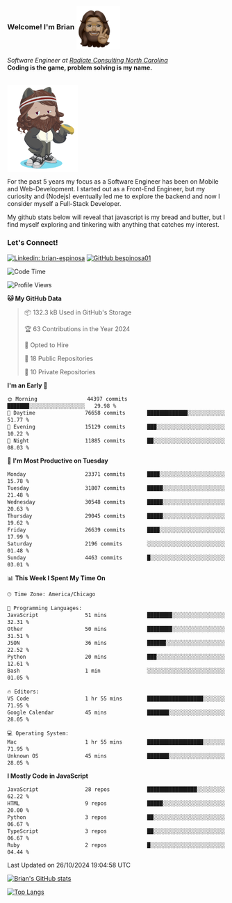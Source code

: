 ###  Welcome! I'm Brian <img align="center" src="https://github.com/bespinosa01/bespinosa01/blob/main/assets/peace-animoji.png" height="100" /></h2>
<p><em>Software Engineer at <a href="https://www.radiateconsulting.coop/north-carolina-tech-coop">Radiate Consulting North Carolina</a>
 <br/>
<!-- </br>Developer Consultant at <a href="https://codethedream.org/">Code The Dream</a> -->
</em> <b>Coding is the game, problem solving is my name.</b></p>

<br/>


 <img align="center" src="https://github.com/bespinosa01/bespinosa01/blob/main/assets/octo-me.png" height="200" /> 
 <p>
 For the past 5 years my focus as a Software Engineer has been on Mobile and Web-Development. I started out as a Front-End Engineer, but my curiosity and (Nodejs) eventually led me to explore the backend and now I consider myself a Full-Stack Developer.
</p>
<p>
 My github stats below will reveal that javascript is my bread and butter, but I find myself exploring and tinkering with anything that catches my interest. 
 </p>
 
 
### Let's Connect!

[![Linkedin: brian-espinosa](https://img.shields.io/badge/-brian--espinosa-blue?style=flat-square&logo=Linkedin&logoColor=white&link=https://www.linkedin.com/in/brian-espinosa/)](https://www.linkedin.com/in/brian-espinosa/)
[![GitHub bespinosa01](https://img.shields.io/github/followers/bespinosa01?label=follow&style=social)](https://github.com/bespinosa01)



<!--START_SECTION:waka-->
![Code Time](http://img.shields.io/badge/Code%20Time-1%2C672%20hrs%2037%20mins-blue)

![Profile Views](http://img.shields.io/badge/Profile%20Views-0-blue)

**🐱 My GitHub Data** 

> 📦 132.3 kB Used in GitHub's Storage 
 > 
> 🏆 63 Contributions in the Year 2024
 > 
> 💼 Opted to Hire
 > 
> 📜 18 Public Repositories 
 > 
> 🔑 10 Private Repositories 
 > 
**I'm an Early 🐤** 

```text
🌞 Morning                44397 commits       ███████░░░░░░░░░░░░░░░░░░   29.98 % 
🌆 Daytime                76658 commits       █████████████░░░░░░░░░░░░   51.77 % 
🌃 Evening                15129 commits       ███░░░░░░░░░░░░░░░░░░░░░░   10.22 % 
🌙 Night                  11885 commits       ██░░░░░░░░░░░░░░░░░░░░░░░   08.03 % 
```
📅 **I'm Most Productive on Tuesday** 

```text
Monday                   23371 commits       ████░░░░░░░░░░░░░░░░░░░░░   15.78 % 
Tuesday                  31807 commits       █████░░░░░░░░░░░░░░░░░░░░   21.48 % 
Wednesday                30548 commits       █████░░░░░░░░░░░░░░░░░░░░   20.63 % 
Thursday                 29045 commits       █████░░░░░░░░░░░░░░░░░░░░   19.62 % 
Friday                   26639 commits       ████░░░░░░░░░░░░░░░░░░░░░   17.99 % 
Saturday                 2196 commits        ░░░░░░░░░░░░░░░░░░░░░░░░░   01.48 % 
Sunday                   4463 commits        █░░░░░░░░░░░░░░░░░░░░░░░░   03.01 % 
```


📊 **This Week I Spent My Time On** 

```text
🕑︎ Time Zone: America/Chicago

💬 Programming Languages: 
JavaScript               51 mins             ████████░░░░░░░░░░░░░░░░░   32.31 % 
Other                    50 mins             ████████░░░░░░░░░░░░░░░░░   31.51 % 
JSON                     36 mins             ██████░░░░░░░░░░░░░░░░░░░   22.52 % 
Python                   20 mins             ███░░░░░░░░░░░░░░░░░░░░░░   12.61 % 
Bash                     1 min               ░░░░░░░░░░░░░░░░░░░░░░░░░   01.05 % 

🔥 Editors: 
VS Code                  1 hr 55 mins        ██████████████████░░░░░░░   71.95 % 
Google Calendar          45 mins             ███████░░░░░░░░░░░░░░░░░░   28.05 % 

💻 Operating System: 
Mac                      1 hr 55 mins        ██████████████████░░░░░░░   71.95 % 
Unknown OS               45 mins             ███████░░░░░░░░░░░░░░░░░░   28.05 % 
```

**I Mostly Code in JavaScript** 

```text
JavaScript               28 repos            ████████████████░░░░░░░░░   62.22 % 
HTML                     9 repos             █████░░░░░░░░░░░░░░░░░░░░   20.00 % 
Python                   3 repos             ██░░░░░░░░░░░░░░░░░░░░░░░   06.67 % 
TypeScript               3 repos             ██░░░░░░░░░░░░░░░░░░░░░░░   06.67 % 
Ruby                     2 repos             █░░░░░░░░░░░░░░░░░░░░░░░░   04.44 % 
```




 Last Updated on 26/10/2024 19:04:58 UTC
<!--END_SECTION:waka-->


<!--  Github STATS -->
[![Brian's GitHub stats](https://github-readme-stats.vercel.app/api?username=bespinosa01&hide=stars,contribs&count_private=true&show_icons=true)](https://github.com/anuraghazra/github-readme-stats)

[![Top Langs](https://github-readme-stats.vercel.app/api/top-langs/?username=bespinosa01&layout=compact)](https://github.com/anuraghazra/github-readme-stats)



<!--
**bespinosa01/bespinosa01** is a ✨ _special_ ✨ repository because its `README.md` (this file) appears on your GitHub profile.

Here are some ideas to get you started:

- 🔭 I’m currently working on ...
- 🌱 I’m currently learning ...
- 👯 I’m looking to collaborate on ...
- 🤔 I’m looking for help with ...
- 💬 Ask me about ...
- 📫 How to reach me: ...
- 😄 Pronouns: ...
- ⚡ Fun fact: ...
-->
